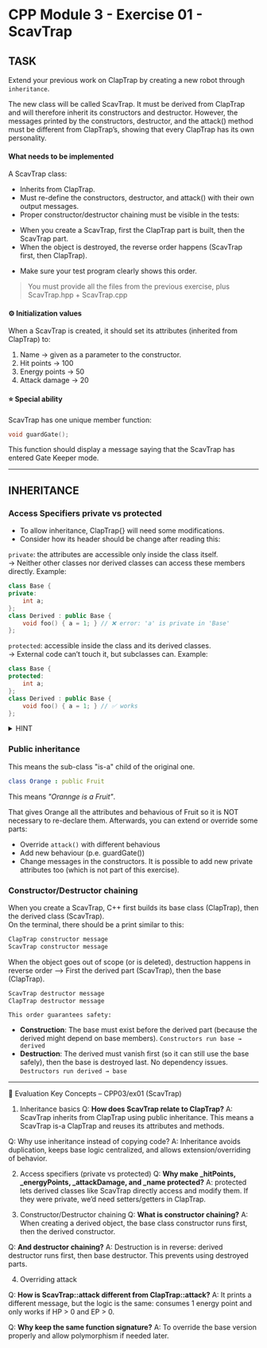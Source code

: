 # CPP Module 3 - Exercise 01 - ScavTrap

## TASK
Extend your previous work on ClapTrap by creating a new robot through `inheritance`. 

The new class will be called ScavTrap. It must be derived from ClapTrap and will therefore inherit its constructors and destructor. However, the messages printed by the constructors, destructor, and the attack() method must be different from ClapTrap’s, showing that every ClapTrap has its own personality.  

#### What needs to be implemented
A ScavTrap class:
- Inherits from ClapTrap.
- Must re-define the constructors, destructor, and attack() with their own output messages.
- Proper constructor/destructor chaining must be visible in the tests:
* When you create a ScavTrap, first the ClapTrap part is built, then the ScavTrap part.
* When the object is destroyed, the reverse order happens (ScavTrap first, then ClapTrap).
- Make sure your test program clearly shows this order.

> You must provide all the files from the previous exercise, plus ScavTrap.hpp + 
ScavTrap.cpp

#### ⚙️ Initialization values

When a ScavTrap is created, it should set its attributes (inherited from ClapTrap) to:  
1. Name → given as a parameter to the constructor.
2. Hit points → 100
3. Energy points → 50
4. Attack damage → 20

#### ⭐ Special ability

ScavTrap has one unique member function:   
```cpp
void guardGate();
```
This function should display a message saying that the ScavTrap has entered Gate Keeper mode.

---

## INHERITANCE

### Access Specifiers private vs protected
- To allow inheritance, ClapTrap{} will need some modifications.   
- Consider how its header should be change after reading this:  

`private`: the attributes are accessible only inside the class itself.  
→ Neither other classes nor derived classes can access these members directly.
Example:
```cpp
class Base {
private:
    int a;
};
class Derived : public Base {
    void foo() { a = 1; } // ❌ error: 'a' is private in 'Base'
};
```

`protected`: accessible inside the class and its derived classes.  
→ External code can’t touch it, but subclasses can.
Example:
```cpp
class Base {
protected:
    int a;
};
class Derived : public Base {
    void foo() { a = 1; } // ✅ works
};
```

<details> <summary> HINT </summary>
If you keep ClapTrap’s attributes private, **ScavTrap** won’t be able to set `_hitPoints = 100;` directly. Instead, you’d need getters/setters in ClapTrap (e.g., setHitPoints(int)), or you’d have to initialize via the ClapTrap constructor only.

Those attributes need a change in the access specifier so ScavTrap can modify them.
</details>

### Public inheritance
This means the sub-class "is-a" child of the original one. 

```yaml
class Orange : public Fruit 
```
This means *"Orannge is a Fruit"*.

That gives Orange all the attributes and behavious of Fruit so it is NOT necessary to re-declare them.
Afterwards, you can extend or override some parts:
- Override `attack()` with different behavious
- Add new behaviour (p.e. guardGate())
- Change messages in the constructors.
It is possible to add new private attributes too (which is not part of this exercise).

### Constructor/Destructor chaining

When you create a ScavTrap, C++ first builds its base class (ClapTrap), then the derived class (ScavTrap).  
On the terminal, there should be a print similar to this:  
```bash
ClapTrap constructor message
ScavTrap constructor message
```

When the object goes out of scope (or is deleted), destruction happens in reverse order --> First the derived part (ScavTrap), then the base (ClapTrap).  
```bash
ScavTrap destructor message
ClapTrap destructor message
```

`This order guarantees safety:`
- **Construction**: The base must exist before the derived part (because the derived might depend on base members). `Constructors run base → derived`
- **Destruction**: The derived must vanish first (so it can still use the base safely), then the base is destroyed last. No dependency issues. `Destructors run derived → base`

---

🔑 Evaluation Key Concepts – CPP03/ex01 (ScavTrap)
1. Inheritance basics
Q: **How does ScavTrap relate to ClapTrap?**
A: ScavTrap inherits from ClapTrap using public inheritance. This means a ScavTrap is-a ClapTrap and reuses its attributes and methods.

Q: Why use inheritance instead of copying code?
A: Inheritance avoids duplication, keeps base logic centralized, and allows extension/overriding of behavior.

2. Access specifiers (private vs protected)
Q: **Why make _hitPoints, _energyPoints, _attackDamage, and _name protected?**
A: protected lets derived classes like ScavTrap directly access and modify them. If they were private, we’d need setters/getters in ClapTrap.

3. Constructor/Destructor chaining
Q: **What is constructor chaining?**
A: When creating a derived object, the base class constructor runs first, then the derived constructor.

Q: **And destructor chaining?**
A: Destruction is in reverse: derived destructor runs first, then base destructor. This prevents using destroyed parts.

4. Overriding attack

Q: **How is ScavTrap::attack different from ClapTrap::attack?**
A: It prints a different message, but the logic is the same: consumes 1 energy point and only works if HP > 0 and EP > 0.

Q: **Why keep the same function signature?**
A: To override the base version properly and allow polymorphism if needed later.